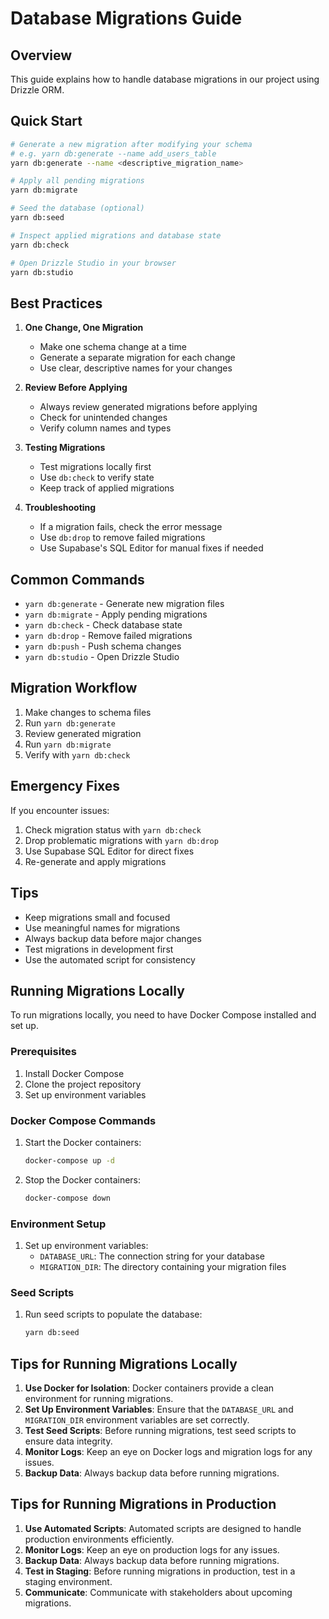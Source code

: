 # Database Migrations Guide

## Overview

This guide explains how to handle database migrations in our project using Drizzle ORM.

## Quick Start

```bash
# Generate a new migration after modifying your schema
# e.g. yarn db:generate --name add_users_table
yarn db:generate --name <descriptive_migration_name>

# Apply all pending migrations
yarn db:migrate

# Seed the database (optional)
yarn db:seed

# Inspect applied migrations and database state
yarn db:check

# Open Drizzle Studio in your browser
yarn db:studio
```

## Best Practices

1. **One Change, One Migration**
   - Make one schema change at a time
   - Generate a separate migration for each change
   - Use clear, descriptive names for your changes

2. **Review Before Applying**
   - Always review generated migrations before applying
   - Check for unintended changes
   - Verify column names and types

3. **Testing Migrations**
   - Test migrations locally first
   - Use `db:check` to verify state
   - Keep track of applied migrations

4. **Troubleshooting**
   - If a migration fails, check the error message
   - Use `db:drop` to remove failed migrations
   - Use Supabase's SQL Editor for manual fixes if needed

## Common Commands

- `yarn db:generate` - Generate new migration files
- `yarn db:migrate` - Apply pending migrations
- `yarn db:check` - Check database state
- `yarn db:drop` - Remove failed migrations
- `yarn db:push` - Push schema changes
- `yarn db:studio` - Open Drizzle Studio

## Migration Workflow

1. Make changes to schema files
2. Run `yarn db:generate`
3. Review generated migration
4. Run `yarn db:migrate`
5. Verify with `yarn db:check`

## Emergency Fixes

If you encounter issues:

1. Check migration status with `yarn db:check`
2. Drop problematic migrations with `yarn db:drop`
3. Use Supabase SQL Editor for direct fixes
4. Re-generate and apply migrations

## Tips

- Keep migrations small and focused
- Use meaningful names for migrations
- Always backup data before major changes
- Test migrations in development first
- Use the automated script for consistency

## Running Migrations Locally

To run migrations locally, you need to have Docker Compose installed and set up.

### Prerequisites

1. Install Docker Compose
2. Clone the project repository
3. Set up environment variables

### Docker Compose Commands

1. Start the Docker containers:
   ```bash
   docker-compose up -d
   ```
2. Stop the Docker containers:
   ```bash
   docker-compose down
   ```

### Environment Setup

1. Set up environment variables:
   - `DATABASE_URL`: The connection string for your database
   - `MIGRATION_DIR`: The directory containing your migration files

### Seed Scripts

1. Run seed scripts to populate the database:
   ```bash
   yarn db:seed
   ```

## Tips for Running Migrations Locally

1. **Use Docker for Isolation**: Docker containers provide a clean environment for running migrations.
2. **Set Up Environment Variables**: Ensure that the `DATABASE_URL` and `MIGRATION_DIR` environment variables are set correctly.
3. **Test Seed Scripts**: Before running migrations, test seed scripts to ensure data integrity.
4. **Monitor Logs**: Keep an eye on Docker logs and migration logs for any issues.
5. **Backup Data**: Always backup data before running migrations.

## Tips for Running Migrations in Production

1. **Use Automated Scripts**: Automated scripts are designed to handle production environments efficiently.
2. **Monitor Logs**: Keep an eye on production logs for any issues.
3. **Backup Data**: Always backup data before running migrations.
4. **Test in Staging**: Before running migrations in production, test in a staging environment.
5. **Communicate**: Communicate with stakeholders about upcoming migrations. 
